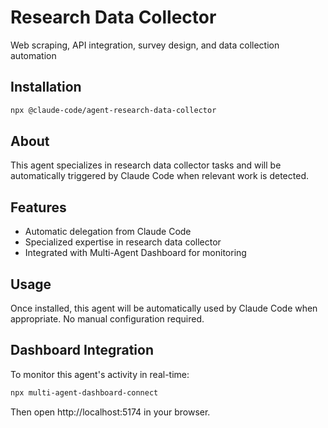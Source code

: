 # Research Data Collector

Web scraping, API integration, survey design, and data collection automation

## Installation

```bash
npx @claude-code/agent-research-data-collector
```

## About

This agent specializes in research data collector tasks and will be automatically triggered by Claude Code when relevant work is detected.

## Features

- Automatic delegation from Claude Code
- Specialized expertise in research data collector
- Integrated with Multi-Agent Dashboard for monitoring

## Usage

Once installed, this agent will be automatically used by Claude Code when appropriate. No manual configuration required.

## Dashboard Integration

To monitor this agent's activity in real-time:

```bash
npx multi-agent-dashboard-connect
```

Then open http://localhost:5174 in your browser.
